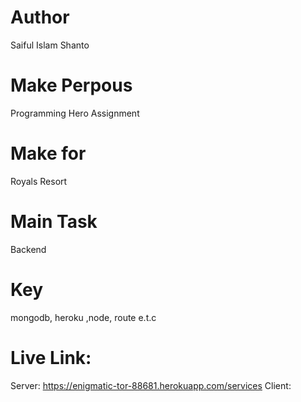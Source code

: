 # Author 
Saiful Islam Shanto

# Make Perpous
Programming Hero Assignment

# Make for

Royals Resort 

# Main Task 
Backend 

# Key
mongodb, heroku ,node, route e.t.c

# Live Link: 
Server: https://enigmatic-tor-88681.herokuapp.com/services
 Client: 